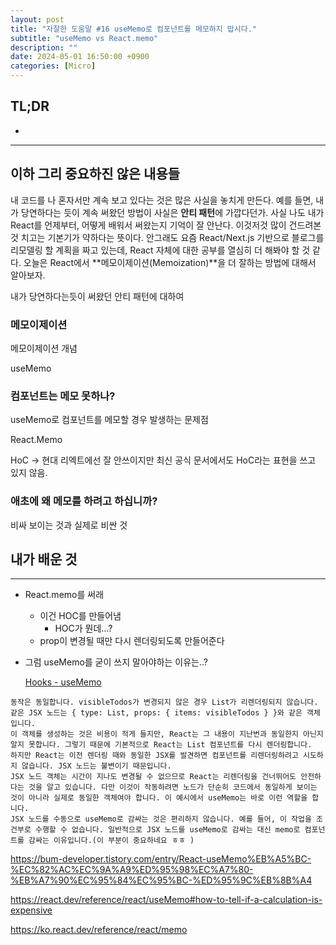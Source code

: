 ```yaml
---
layout: post
title: "자잘한 도움말 #16 useMemo로 컴포넌트를 메모하지 맙시다."
subtitle: "useMemo vs React.memo"
description: ""
date: 2024-05-01 16:50:00 +0900
categories: [Micro]
---
```


## TL;DR

- 

---

## 이하 그리 중요하진 않은 내용들

내 코드를 나 혼자서만 계속 보고 있다는 것은 많은 사실을 놓치게 만든다. 예를 들면, 내가 당연하다는 듯이 계속 써왔던 방법이 사실은 **안티 패턴**에 가깝다던가. 사실 나도 내가 React를 언제부터, 어떻게 배워서 써왔는지 기억이 잘 안난다. 이것저것 많이 건드려본 것 치고는 기본기가 약하다는 뜻이다. 안그래도 요즘 React/Next.js 기반으로 블로그를 리모델링 할 계획을 짜고 있는데, React 자체에 대한 공부를 열심히 더 해봐야 할 것 같다. 오늘은 React에서 **메모이제이션(Memoization)**을 더 잘하는 방법에 대해서 알아보자.

내가 당연하다는듯이 써왔던 안티 패턴에 대하여

### 메모이제이션

메모이제이션 개념

useMemo

### 컴포넌트는 메모 못하나?

useMemo로 컴포넌트를 메모할 경우 발생하는 문제점

React.Memo

HoC -> 현대 리엑트에선 잘 안쓰이지만
최신 공식 문서에서도 HoC라는 표현을 쓰고 있지 않음.

### 애초에 왜 메모를 하려고 하십니까?

비싸 보이는 것과 실제로 비싼 것

## 내가 배운 것


---
- React.memo를 써래
    - 이건 HOC를 만들어냄
        - HOC가 뭔데…?
    - prop이 변경될 때만 다시 렌더링되도록 만들어준다
- 그럼 useMemo를 굳이 쓰지 말아야하는 이유는..?
    
    [Hooks - useMemo](https://velog.io/@hyeon9782/Hooks-useMemo)

```
동작은 동일합니다. visibleTodos가 변경되지 않은 경우 List가 리렌더링되지 않습니다.
같은 JSX 노드는 { type: List, props: { items: visibleTodos } }와 같은 객체입니다.
이 객체를 생성하는 것은 비용이 적게 들지만, React는 그 내용이 지난번과 동일한지 아닌지 알지 못합니다. 그렇기 때문에 기본적으로 React는 List 컴포넌트를 다시 렌더링합니다.
하지만 React는 이전 렌더링 때와 동일한 JSX를 발견하면 컴포넌트를 리렌더링하려고 시도하지 않습니다. JSX 노드는 불변이기 때문입니다.
JSX 노드 객체는 시간이 지나도 변경될 수 없으므로 React는 리렌더링을 건너뛰어도 안전하다는 것을 알고 있습니다. 다만 이것이 작동하려면 노드가 단순히 코드에서 동일하게 보이는 것이 아니라 실제로 동일한 객체여야 합니다. 이 예시에서 useMemo는 바로 이런 역할을 합니다.
JSX 노드를 수동으로 useMemo로 감싸는 것은 편리하지 않습니다. 예를 들어, 이 작업을 조건부로 수행할 수 없습니다. 일반적으로 JSX 노드를 useMemo로 감싸는 대신 memo로 컴포넌트를 감싸는 이유입니다.(이 부분이 중요하네요 ㅎㅎ )
```

https://bum-developer.tistory.com/entry/React-useMemo%EB%A5%BC-%EC%82%AC%EC%9A%A9%ED%95%98%EC%A7%80-%EB%A7%90%EC%95%84%EC%95%BC-%ED%95%9C%EB%8B%A4

https://react.dev/reference/react/useMemo#how-to-tell-if-a-calculation-is-expensive

https://ko.react.dev/reference/react/memo